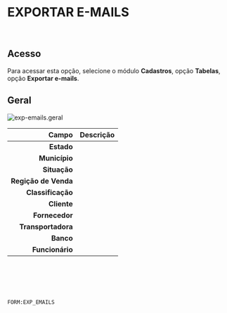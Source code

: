 # EXPORTAR E-MAILS
<br>

## Acesso
Para acessar esta opção, selecione o módulo **Cadastros**, opção **Tabelas**, opção **Exportar e-mails**.
<br>

## Geral
![exp-emails.geral](https://raw.githubusercontent.com/netforcews/docs-erp/master/cadastros/imagens/exp-emails.geral.png)

Campo | Descrição
--:|---
**Estado** | 
**Município** | 
**Situação** | 
**Regição de Venda** | 
**Classificação** | 
**Cliente** | 
**Fornecedor** | 
**Transportadora** | 
**Banco** | 
**Funcionário** | 
<br>
<br>
<br>
<br>

```FORM:EXP_EMAILS```
